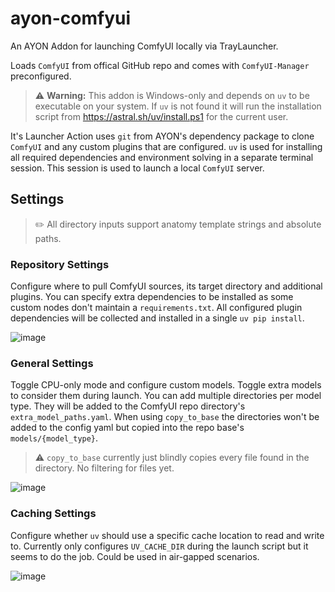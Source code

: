 # ayon-comfyui
An AYON Addon for launching ComfyUI locally via TrayLauncher.

Loads `ComfyUI` from offical GitHub repo and comes with `ComfyUI-Manager` preconfigured.

> ⚠️ **Warning:** This addon is Windows-only and depends on `uv` to be executable on your system.
> If `uv` is not found it will run the installation script from https://astral.sh/uv/install.ps1 for the current user.


It's Launcher Action uses `git` from AYON's dependency package to clone `ComfyUI` and any custom plugins that are configured.
`uv` is used for installing all required dependencies and environment solving in a separate terminal session. This session is used to launch a local `ComfyUI` server.

## Settings
> ✏️ All directory inputs support anatomy template strings and absolute paths.

### Repository Settings
Configure where to pull ComfyUI sources, its target directory and additional plugins.
You can specify extra dependencies to be installed as some custom nodes don't maintain a `requirements.txt`. All configured plugin dependencies will be collected and installed in a single `uv pip install`.

![image](https://github.com/user-attachments/assets/a7ce0a8b-edac-4727-9df2-993d90150ba6)

### General Settings
Toggle CPU-only mode and configure custom models. Toggle extra models to consider them during launch. You can add multiple directories per model type. They will be added to the ComfyUI repo directory's `extra_model_paths.yaml`. When using `copy_to_base` the directories won't be added to the config yaml but copied into the repo base's `models/{model_type}`.

> ⚠️ `copy_to_base` currently just blindly copies every file found in the directory. No filtering for files yet.

![image](https://github.com/user-attachments/assets/ac2053a8-a751-4e07-bbcf-c53bcd5527d6)

### Caching Settings
Configure whether `uv` should use a specific cache location to read and write to. Currently only configures `UV_CACHE_DIR` during the launch script but it seems to do the job.
Could be used in air-gapped scenarios.


![image](https://github.com/user-attachments/assets/28b558ee-a4f9-4e57-9961-570104b1f8d0)
